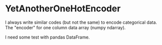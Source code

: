 # YetAnotherOneHotEncoder

I always write similar codes (but not the same) to encode categorical data.
The "encoder" for one column data array (numpy ndarray).
  
I need some test with pandas DataFrame.  
